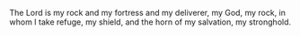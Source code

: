 The Lord is my rock and my fortress and my deliverer, my God, my rock, in whom I take refuge, my shield, and the horn of my salvation, my stronghold.
